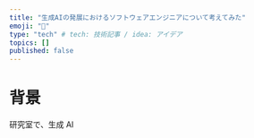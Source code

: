 ```yaml
---
title: "生成AIの発展におけるソフトウェアエンジニアについて考えてみた"
emoji: "💬"
type: "tech" # tech: 技術記事 / idea: アイデア
topics: []
published: false
---
```


# 背景

研究室で、生成 AI
